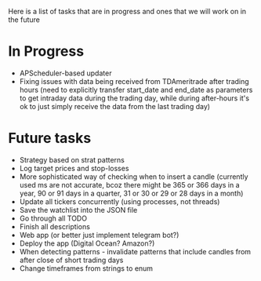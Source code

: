 Here is a list of tasks that are in progress and ones that we will work on in the future

# In Progress
* APScheduler-based updater
* Fixing issues with data being received from TDAmeritrade after trading hours (need to explicitly transfer start_date and end_date as parameters to get intraday data during the trading day, while during after-hours it's ok to just simply receive the data from the last trading day)


# Future tasks
* Strategy based on strat patterns
* Log target prices and stop-losses
* More sophisticated way of checking when to insert a candle (currently used ms are not accurate, bcoz there might be 365 or 366 days in a year, 90 or 91 days in a quarter, 31 or 30 or 29 or 28 days in a month)
* Update all tickers concurrently (using processes, not threads)
* Save the watchlist into the JSON file
* Go through all TODO
* Finish all descriptions
* Web app (or better just implement telegram bot?)
* Deploy the app (Digital Ocean? Amazon?)
* When detecting patterns - invalidate patterns that include candles from after close of short trading days 
* Change timeframes from strings to enum 